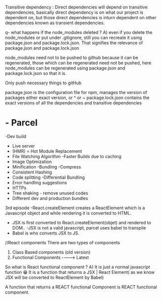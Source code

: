 Transitive dependency : Direct dependencies will depend on transitive dependencies, basically direct dependency is on what our project is dependent on, but those direct dependencies is inturn dependent on other dependencies known as transient dependencies.

q- what happens if the node_modules deleted ?
A) even if you delete the node_modules or put under .gitignore, still you can recreate it using package.json and package.lock.json. 
That signifies the relevance of package.json and package.lock.json

node_modules need not to be pushed to github because it can be regenerated, those which can be regenerated need not be pushed, here node_modules can be regenerated using package.json and package.lock.json so that it is.

Only push necessary things to gitHub

package.json is the configuration file for npm, manages the version of packages either exact version, or ^ or  ~
package.lock.json contains the exact versions of all the dependencies and transitive dependencies 

# - Parcel
-Dev build
- Live server
- (HMR) = Hot Module Replacement
- File Watching Algorithm
-Faster Builds due to caching
- Image Optimization
- Minification 
-Bundling
-Compress 
- Consistent Hashing
- Code splitting
-Differential Bundling
- Error handling suggestions
- HTTPs
- Tree shaking - remove unused codes 
- Different dev and production bundles


3rd episode 
-React.createElement creates a ReactElement which is a Javascript object and while rendering it is converted to HTML.
- JSX is first converted to React.createElement(objet) and rendered to DOM..
-JSX is not a valid javascript, parcel uses babel to transpile 
- Babel is who converts JSX to JS.


//React components
There are two types of components
1) Class Based components (old version)
2) Functional Components ----> Latest

So what is React functional component ?
A) It is just a normal javascript function 😁
It is a function that returns a JSX | React Element( as we know JSX will be converted to ReactElement by Babel)

A function that returns  a REACT functional Component is REACT functional component.
